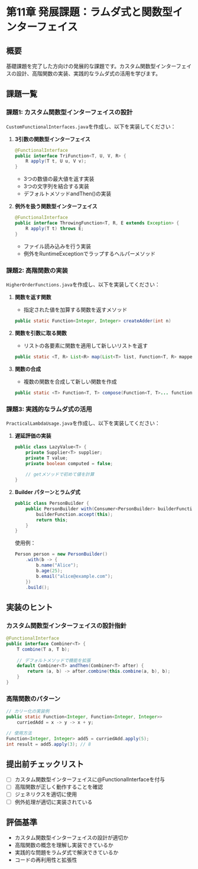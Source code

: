 # 第11章 発展課題：ラムダ式と関数型インターフェイス

## 概要
基礎課題を完了した方向けの発展的な課題です。カスタム関数型インターフェイスの設計、高階関数の実装、実践的なラムダ式の活用を学びます。

## 課題一覧

### 課題1: カスタム関数型インターフェイスの設計
`CustomFunctionalInterfaces.java`を作成し、以下を実装してください：

1. **3引数の関数型インターフェイス**
   ```java
   @FunctionalInterface
   public interface TriFunction<T, U, V, R> {
       R apply(T t, U u, V v);
   }
   ```
   - 3つの数値の最大値を返す実装
   - 3つの文字列を結合する実装
   - デフォルトメソッドandThen()の実装

2. **例外を扱う関数型インターフェイス**
   ```java
   @FunctionalInterface
   public interface ThrowingFunction<T, R, E extends Exception> {
       R apply(T t) throws E;
   }
   ```
   - ファイル読み込みを行う実装
   - 例外をRuntimeExceptionでラップするヘルパーメソッド

### 課題2: 高階関数の実装
`HigherOrderFunctions.java`を作成し、以下を実装してください：

1. **関数を返す関数**
   - 指定された値を加算する関数を返すメソッド
   ```java
   public static Function<Integer, Integer> createAdder(int n)
   ```

2. **関数を引数に取る関数**
   - リストの各要素に関数を適用して新しいリストを返す
   ```java
   public static <T, R> List<R> map(List<T> list, Function<T, R> mapper)
   ```

3. **関数の合成**
   - 複数の関数を合成して新しい関数を作成
   ```java
   public static <T> Function<T, T> compose(Function<T, T>... functions)
   ```

### 課題3: 実践的なラムダ式の活用
`PracticalLambdaUsage.java`を作成し、以下を実装してください：

1. **遅延評価の実装**
   ```java
   public class LazyValue<T> {
       private Supplier<T> supplier;
       private T value;
       private boolean computed = false;
       
       // getメソッドで初めて値を計算
   }
   ```

2. **Builder パターンとラムダ式**
   ```java
   public class PersonBuilder {
       public PersonBuilder with(Consumer<PersonBuilder> builderFunction) {
           builderFunction.accept(this);
           return this;
       }
   }
   ```
   使用例：
   ```java
   Person person = new PersonBuilder()
       .with(b -> {
           b.name("Alice");
           b.age(25);
           b.email("alice@example.com");
       })
       .build();
   ```

## 実装のヒント

### カスタム関数型インターフェイスの設計指針
```java
@FunctionalInterface
public interface Combiner<T> {
    T combine(T a, T b);
    
    // デフォルトメソッドで機能を拡張
    default Combiner<T> andThen(Combiner<T> after) {
        return (a, b) -> after.combine(this.combine(a, b), b);
    }
}
```

### 高階関数のパターン
```java
// カリー化の実装例
public static Function<Integer, Function<Integer, Integer>> 
    curriedAdd = x -> y -> x + y;

// 使用方法
Function<Integer, Integer> add5 = curriedAdd.apply(5);
int result = add5.apply(3); // 8
```

## 提出前チェックリスト
- [ ] カスタム関数型インターフェイスに@FunctionalInterfaceを付与
- [ ] 高階関数が正しく動作することを確認
- [ ] ジェネリクスを適切に使用
- [ ] 例外処理が適切に実装されている

## 評価基準
- カスタム関数型インターフェイスの設計が適切か
- 高階関数の概念を理解し実装できているか
- 実践的な問題をラムダ式で解決できているか
- コードの再利用性と拡張性